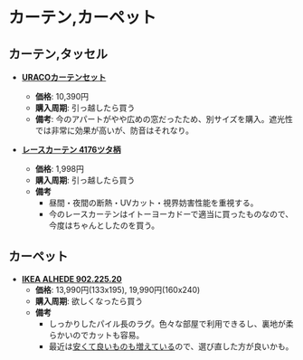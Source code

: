 カーテン,カーペット
====

カーテン,タッセル
----

- [**URACOカーテンセット**](http://store.shopping.yahoo.co.jp/tengoku/300300149.html)
  - **価格**: 10,390円
  - **購入周期**: 引っ越したら買う
  - **備考**: 今のアパートがやや広めの窓だったため、別サイズを購入。遮光性では非常に効果が高いが、防音はそれなり。

- [**レースカーテン 4176ツタ柄**](http://store.shopping.yahoo.co.jp/tengoku/414321147.html)
  - **価格**: 1,998円
  - **購入周期**: 引っ越したら買う
  - **備考**
    - 昼間・夜間の断熱・UVカット・視界妨害性能を重視する。
    - 今のレースカーテンはイトーヨーカドーで適当に買ったものなので、今度はちゃんとしたのを買う。


カーペット
----

- [**IKEA ALHEDE 902.225.20**](http://www.ikea.com/jp/ja/catalog/products/90222520/)
  - **価格**: 13,990円(133x195), 19,990円(160x240)
  - **購入周期**: 欲しくなったら買う
  - **備考**
    - しっかりしたパイル長のラグ。色々な部屋で利用できるし、裏地が柔らかいのでカットも容易。
    - 最近は[安くて良いものも増えている](http://www.ikea.com/jp/ja/catalog/categories/departments/living_room/10692/)ので、選び直した方が良いかも。
